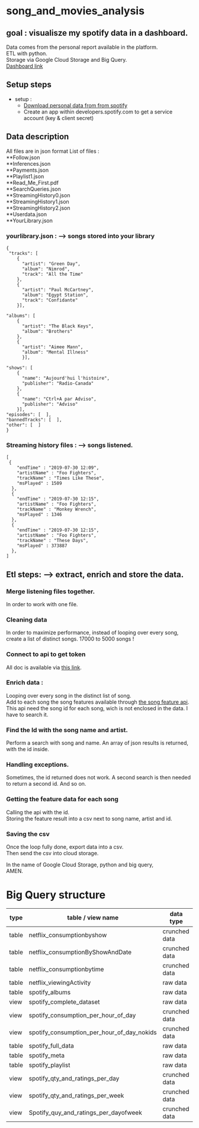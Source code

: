# song_and_movies_analysis


## goal : visualisze my spotify data in a dashboard.
Data comes from the personal report available in the platform.  
ETL with python.  
Storage via Google Cloud Storage and Big Query.  
[Dashboard link](https://datastudio.google.com/s/vwVPoXiG1iY)

## Setup steps
- setup :
  - [Download personal data from from spotify](https://support.spotify.com/us/article/data-rights-and-privacy-settings/)
  - Create an app within developers.spotify.com to get a service account (key & client secret)

## Data description
All files are in json format
List of files :  
**Follow.json  
**Inferences.json  
**Payments.json  
**Playlist1.json  
**Read_Me_First.pdf  
**SearchQueries.json  
**StreamingHistory0.json  
**StreamingHistory1.json  
**StreamingHistory2.json  
**Userdata.json  
**YourLibrary.json  

### yourlibrary.json : --> songs stored into your library
```
{  
 "tracks": [  
    {  
      "artist": "Green Day",  
      "album": "Nimrod",  
      "track": "All the Time"  
    },   
    {  
      "artist": "Paul McCartney",  
      "album": "Egypt Station",  
      "track": "Confidante"  
    }],  

"albums": [
    {
      "artist": "The Black Keys",
      "album": "Brothers"
    },
    {
      "artist": "Aimee Mann",
      "album": "Mental Illness"
      }],

"shows": [
    {
      "name": "Aujourd'hui l'histoire",
      "publisher": "Radio-Canada"
    },
    {
      "name": "Ctrl+A par Adviso",
      "publisher": "Adviso"
    }],
"episodes": [  ],
"bannedTracks": [  ],
"other": [  ]
}
```
### Streaming history files : --> songs listened.
```
[
 {
    "endTime" : "2019-07-30 12:09",
    "artistName" : "Foo Fighters",
    "trackName" : "Times Like These",
    "msPlayed" : 1509
  },
  {
    "endTime" : "2019-07-30 12:15",
    "artistName" : "Foo Fighters",
    "trackName" : "Monkey Wrench",
    "msPlayed" : 1346
  },
  {
    "endTime" : "2019-07-30 12:15",
    "artistName" : "Foo Fighters",
    "trackName" : "These Days",
    "msPlayed" : 373887
  },
]
```

## Etl steps: --> extract, enrich and store the data.

### Merge listening files together.
In order to work with one file.

### Cleaning data
In order to maximize performance, instead of looping over every song, create a list of distinct songs. 17000 to 5000 songs ! 

### Connect to api to get token
All doc is available via [this link](https://developer.spotify.com/documentation/general/guides/authorization-guide/).

### Enrich data : 
Looping over every song in the distinct list of song.  
Add to each song the song features available through [the song feature api](https://developer.spotify.com/documentation/web-api/reference/tracks/get-audio-features/).  
This api need the song id for each song, wich is not enclosed in the data. I have to search it.  

### Find the Id with the song name and artist.
Perform a search with song and name. An array of json results is returned, with the id inside.  

### Handling exceptions.
Sometimes, the id returned does not work. A second search is then needed to return a second id. And so on.  

### Getting the feature data for each song
Calling the api with the id.  
Storing the feature result into a csv next to song name, artist and id.  

### Saving the csv
Once the loop fully done, export data into  a csv.  
Then send the csv into cloud storage.  

In the name of Google Cloud Storage, python and big query,  
AMEN.

# Big Query structure
|type  | table / view name                          | data type           |
|----- |--------------------------------------------|---------------------|
|table | netflix_consumptionbyshow                  | crunched data       |
|table | netflix_consumptionByShowAndDate           | crunched data       |
|table | netflix_consumptionbytime                  | crunched data       |
|table | netflix_viewingActivity                    | raw data            |
|table | spotify_albums                             | raw data            |
|view  | spotify_complete_dataset                   | raw data            |
|view  | spotify_consumption_per_hour_of_day        | crunched data       |
|view  | spotify_consumption_per_hour_of_day_nokids | crunched data       |
|table | spotify_full_data                          | raw data            |
|table | spotify_meta                               | raw data            |
|table | spotify_playlist                           | raw data            |
|view  | spotify_qty_and_ratings_per_day            | crunched data       |
|view  | spotify_qty_and_ratings_per_week           | crunched data       |
|view  | Spotify_quy_and_ratings_per_dayofweek      | crunched data       |
